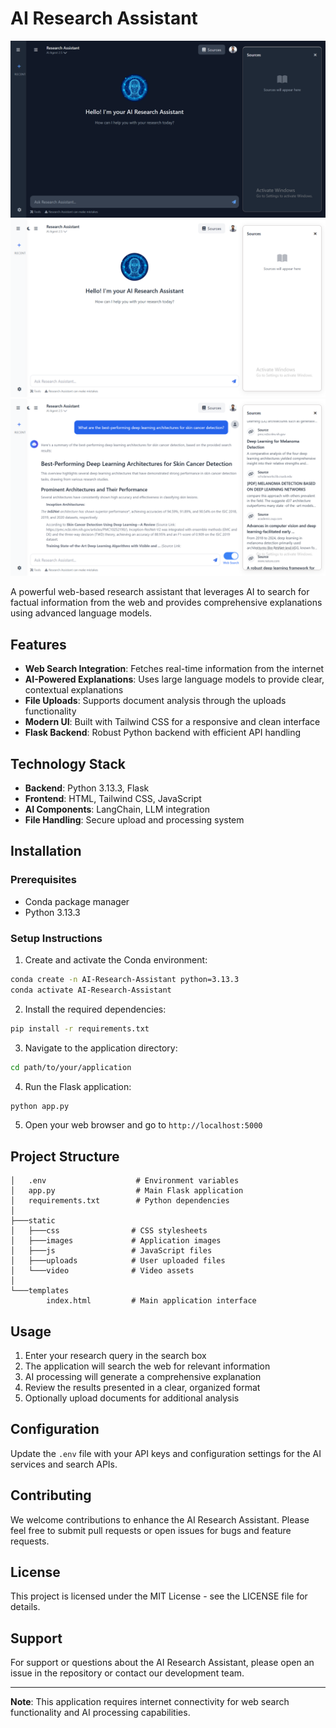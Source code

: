 # AI Research Assistant

![AI Research Assistant](https://raw.githubusercontent.com/Salman7292/AI-and-R-D-Research-Assistant-project/refs/heads/main/Screenshot%202025-08-29%20173124.png)
![AI Research Assistant](https://raw.githubusercontent.com/Salman7292/AI-and-R-D-Research-Assistant-project/refs/heads/main/Screenshot%202025-08-29%20173150.png)
![AI Research Assistant](https://raw.githubusercontent.com/Salman7292/AI-and-R-D-Research-Assistant-project/refs/heads/main/Screenshot%202025-08-29%20214315.png)

A powerful web-based research assistant that leverages AI to search for factual information from the web and provides comprehensive explanations using advanced language models.

## Features

- **Web Search Integration**: Fetches real-time information from the internet
- **AI-Powered Explanations**: Uses large language models to provide clear, contextual explanations
- **File Uploads**: Supports document analysis through the uploads functionality
- **Modern UI**: Built with Tailwind CSS for a responsive and clean interface
- **Flask Backend**: Robust Python backend with efficient API handling

## Technology Stack

- **Backend**: Python 3.13.3, Flask
- **Frontend**: HTML, Tailwind CSS, JavaScript
- **AI Components**: LangChain, LLM integration
- **File Handling**: Secure upload and processing system

## Installation

### Prerequisites

- Conda package manager
- Python 3.13.3

### Setup Instructions

1. Create and activate the Conda environment:
```bash
conda create -n AI-Research-Assistant python=3.13.3
conda activate AI-Research-Assistant
```

2. Install the required dependencies:
```bash
pip install -r requirements.txt
```

3. Navigate to the application directory:
```bash
cd path/to/your/application
```

4. Run the Flask application:
```bash
python app.py
```

5. Open your web browser and go to `http://localhost:5000`

## Project Structure

```
│   .env                    # Environment variables
│   app.py                  # Main Flask application
│   requirements.txt        # Python dependencies
│
├───static
│   ├───css                # CSS stylesheets
│   ├───images             # Application images
│   ├───js                 # JavaScript files
│   ├───uploads            # User uploaded files
│   └───video              # Video assets
│
└───templates
        index.html         # Main application interface
```

## Usage

1. Enter your research query in the search box
2. The application will search the web for relevant information
3. AI processing will generate a comprehensive explanation
4. Review the results presented in a clear, organized format
5. Optionally upload documents for additional analysis

## Configuration

Update the `.env` file with your API keys and configuration settings for the AI services and search APIs.

## Contributing

We welcome contributions to enhance the AI Research Assistant. Please feel free to submit pull requests or open issues for bugs and feature requests.

## License

This project is licensed under the MIT License - see the LICENSE file for details.

## Support

For support or questions about the AI Research Assistant, please open an issue in the repository or contact our development team.

---

**Note**: This application requires internet connectivity for web search functionality and AI processing capabilities.
